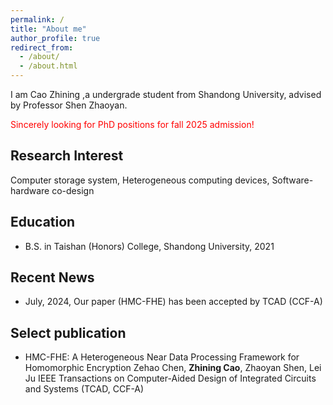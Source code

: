```yaml
---
permalink: /
title: "About me"
author_profile: true
redirect_from: 
  - /about/
  - /about.html
---
```


I am Cao Zhining ,a undergrade student from Shandong University, advised by Professor Shen Zhaoyan.

<font color="red"> Sincerely looking for PhD positions for fall 2025 admission! </font>

Research Interest
---------
Computer storage system, Heterogeneous computing devices, Software-hardware co-design

Education
---------
* B.S. in Taishan (Honors) College, Shandong University, 2021

Recent News
---------
* July, 2024, Our paper (HMC-FHE) has been accepted by TCAD (CCF-A)

Select publication
---------
* HMC-FHE: A Heterogeneous Near Data Processing Framework for Homomorphic Encryption
  <publicationfont>Zehao Chen, **Zhining Cao**, Zhaoyan Shen, Lei Ju</publicationfont>
  <publicationfont>IEEE Transactions on Computer-Aided Design of Integrated Circuits and Systems (TCAD, CCF-A)</publicationfont>


<style>
  publicationfont{
    line-height:1
  }
</style>
